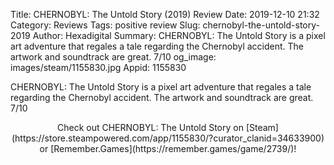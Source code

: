 Title: CHERNOBYL: The Untold Story (2019) Review
Date: 2019-12-10 21:32
Category: Reviews
Tags: positive review
Slug: chernobyl-the-untold-story-2019
Author: Hexadigital
Summary: CHERNOBYL: The Untold Story is a pixel art adventure that regales a tale regarding the Chernobyl accident. The artwork and soundtrack are great. 7/10
og_image: images/steam/1155830.jpg
Appid: 1155830

CHERNOBYL: The Untold Story is a pixel art adventure that regales a tale regarding the Chernobyl accident. The artwork and soundtrack are great. 7/10

<center>Check out CHERNOBYL: The Untold Story on [Steam](https://store.steampowered.com/app/1155830/?curator_clanid=34633900) or [Remember.Games](https://remember.games/game/2739/)!</center>
